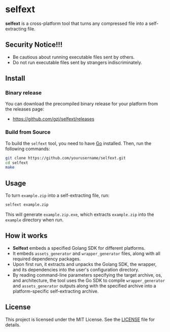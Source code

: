 # selfext

**selfext** is a cross-platform tool that turns any compressed file into a self-extracting file.

## Security Notice!!!

- Be cautious about running executable files sent by others.
- Do not run executable files sent by strangers indiscriminately.

## Install

### Binary release

You can download the precompiled binary release for your platform from the releases page:

- https://github.com/gzj/selfext/releases

### Build from Source
To build the `selfext` tool, you need to have [Go](https://golang.org/dl/) installed. Then, run the following commands:

```sh
git clone https://github.com/yourusername/selfext.git
cd selfext
make
```
## Usage

To turn `example.zip` into a self-extracting file, run:

```sh
selfext example.zip
```

This will generate `example.zip.exe`, which extracts `example.zip` into the `example` directory when run.



## How it works

- **Selfext** embeds a specified Golang SDK for different platforms.
- It embeds `assets_generator` and `wrapper_generator` files, along with all required dependency packages.
- Upon first run, it extracts and unpacks the Golang SDK, the wrapper, and its dependencies into the user's configuration directory.
- By reading command-line parameters specifying the target archive, os, and architecture, the tool uses the Go SDK to compile `wrapper_generator` and `assets_generator` outputs along with the specified archive into a platform-specific self-extracting archive.

## License

This project is licensed under the MIT License. See the [LICENSE](https://github.com/GZJ/selfext/blob/master/LICENSE) file for details.
